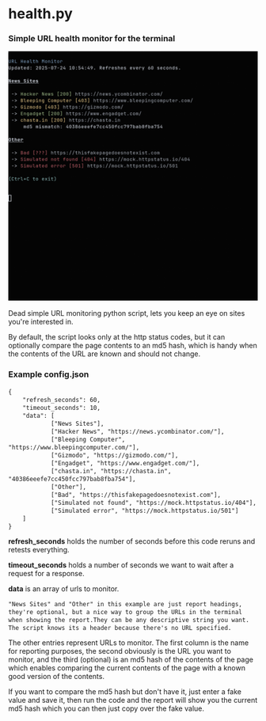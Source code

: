 # health.py

### Simple URL health monitor for the terminal

![Screenshot](screenshot.png)

Dead simple URL monitoring python script, lets you keep an eye on sites you're interested in.

By default, the script looks only at the http status codes, but it can optionally compare the page contents to an md5 hash, which is handy when the contents of the URL are known and should not change.

### Example config.json

```
{
	"refresh_seconds": 60,
	"timeout_seconds": 10,
	"data": [
    		["News Sites"],
    		["Hacker News", "https://news.ycombinator.com/"],
    		["Bleeping Computer", "https://www.bleepingcomputer.com/"],
    		["Gizmodo", "https://gizmodo.com/"],
    		["Engadget", "https://www.engadget.com/"],
    		["chasta.in", "https://chasta.in", "40386eeefe7cc450fcc797bab8fba754"],
	    	["Other"],
	        ["Bad", "https://thisfakepagedoesnotexist.com"],
    		["Simulated not found", "https://mock.httpstatus.io/404"],
	    	["Simulated error", "https://mock.httpstatus.io/501"]
	]
}
```
**refresh_seconds** holds the number of seconds before this code reruns and retests everything.

**timeout_seconds** holds a number of seconds we want to wait after a request for a response.

**data** is an array of urls to monitor.

    "News Sites" and "Other" in this example are just report headings, they're optional, but a nice way to group the URLs in the terminal when showing the report.They can be any descriptive string you want. The script knows its a header because there's no URL specified.

The other entries represent URLs to monitor. The first column is the name for reporting purposes, the second obviously is the URL you want to monitor, and the third (optional) is an md5 hash of the contents of the page which enables comparing the current contents of the page with a known good version of the contents.

If you want to compare the md5 hash but don't have it, just enter a fake value and save it, then run the code and the report will show you the current md5 hash which you can then just copy over the fake value.

